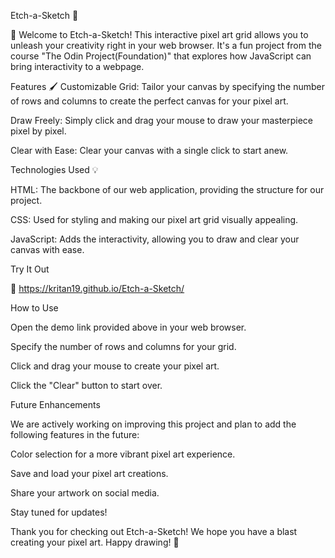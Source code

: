 Etch-a-Sketch 🎨

🎨 Welcome to Etch-a-Sketch! This interactive pixel art grid allows you to unleash your creativity right in your web browser. It's a fun project from the course "The Odin Project(Foundation)" that explores how JavaScript can bring interactivity to a webpage.



Features 🖌️
Customizable Grid: Tailor your canvas by specifying the number of rows and columns to create the perfect canvas for your pixel art.

Draw Freely: Simply click and drag your mouse to draw your masterpiece pixel by pixel.

Clear with Ease: Clear your canvas with a single click to start anew.




Technologies Used 💡

HTML: The backbone of our web application, providing the structure for our project.

CSS: Used for styling and making our pixel art grid visually appealing.

JavaScript: Adds the interactivity, allowing you to draw and clear your canvas with ease.



Try It Out

🔗 https://kritan19.github.io/Etch-a-Sketch/



How to Use

Open the demo link provided above in your web browser.

Specify the number of rows and columns for your grid.

Click and drag your mouse to create your pixel art.

Click the "Clear" button to start over.


Future Enhancements

We are actively working on improving this project and plan to add the following features in the future:

 Color selection for a more vibrant pixel art experience.
 
 Save and load your pixel art creations.
 
 Share your artwork on social media.
 
 Stay tuned for updates!
 

Thank you for checking out Etch-a-Sketch! We hope you have a blast creating your pixel art. Happy drawing! 🎨




